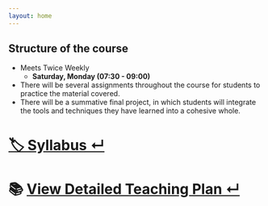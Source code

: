 ```yaml
---
layout: home
---
```

## **Structure of the course**
- Meets Twice Weekly
  - **Saturday, Monday (07:30 - 09:00)**
- There will be several assignments throughout the course for students to practice the material covered.
- There will be a summative final project, in which students will integrate the tools and techniques they have learned into a cohesive whole.

# [🏷️ Syllabus ↵](https://dbcs.ir/Syllabus/)
# 📚 [View Detailed Teaching Plan ↵](https://dbcs.ir/Teaching_Schedule/)




